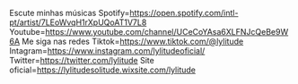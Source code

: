 Escute minhas músicas
Spotify=https://open.spotify.com/intl-pt/artist/7LEoWvqH1rXpUQoAT1V7L8
Youtube=https://www.youtube.com/channel/UCeCoYAsa6XLFNJcQeBe9W6A
Me siga nas redes
Tiktok=https://www.tiktok.com/@lylitude
Intagram=https://www.instagram.com/lylitudeoficial/
Twitter=https://twitter.com/lylitude
Site oficial=https://lylitudesolitude.wixsite.com/lylitude
